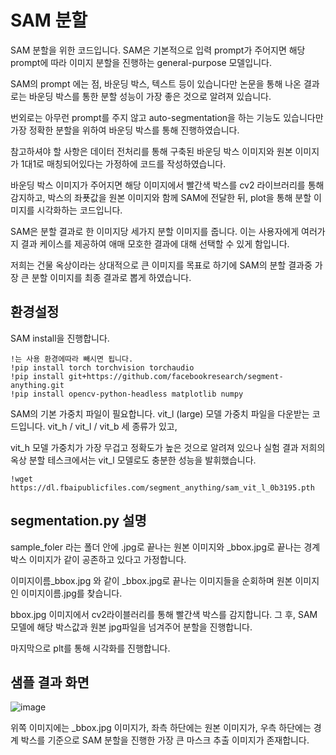 # SAM 분할
SAM 분할을 위한 코드입니다. SAM은 기본적으로 입력 prompt가 주어지면 해당 prompt에 따라 이미지 분할을 진행하는 general-purpose 모델입니다.

SAM의 prompt 에는 점, 바운딩 박스, 텍스트 등이 있습니다만 논문을 통해 나온 결과로는 바운딩 박스를 통한 분할 성능이 가장 좋은 것으로 알려져 있습니다.

번외로는 아무런 prompt를 주지 않고 auto-segmentation을 하는 기능도 있습니다만 가장 정확한 분할을 위하여 바운딩 박스를 통해 진행하였습니다.

참고하셔야 할 사항은 데이터 전처리를 통해 구축된 바운딩 박스 이미지와 원본 이미지가 1대1로 매칭되어있다는 가정하에 코드를 작성하였습니다.

바운딩 박스 이미지가 주어지면 해당 이미지에서 빨간색 박스를 cv2 라이브러리를 통해 감지하고, 박스의 좌푯값을 원본 이미지와 함께 SAM에 전달한 뒤, plot을 통해 분할 이미지를 시각화하는 코드입니다.

SAM은 분할 결과로 한 이미지당 세가지 분할 이미지를 줍니다. 이는 사용자에게 여러가지 결과 케이스를 제공하여 애매 모호한 결과에 대해 선택할 수 있게 함입니다.

저희는 건물 옥상이라는 상대적으로 큰 이미지를 목표로 하기에 SAM의 분할 결과중 가장 큰 분할 이미지를 최종 결과로 뽑게 하였습니다.


## 환경설정

SAM install을 진행합니다.
```
!는 사용 환경에따라 빼시면 됩니다. 
!pip install torch torchvision torchaudio
!pip install git+https://github.com/facebookresearch/segment-anything.git
!pip install opencv-python-headless matplotlib numpy
```

SAM의 기본 가중치 파일이 필요합니다. vit_l (large) 모델 가중치 파일을 다운받는 코드입니다. vit_h / vit_l / vit_b 세 종류가 있고, 

vit_h 모델 가중치가 가장 무겁고 정확도가 높은 것으로 알려져 있으나 실험 결과 저희의 옥상 분할 테스크에서는 vit_l 모델로도 충분한 성능을 발휘했습니다.


```
!wget https://dl.fbaipublicfiles.com/segment_anything/sam_vit_l_0b3195.pth
```

## segmentation.py 설명

sample_foler 라는 폴더 안에 .jpg로 끝나는 원본 이미지와 _bbox.jpg로 끝나는 경계 박스 이미지가 같이 공존하고 있다고 가정합니다.

이미지이름_bbox.jpg 와 같이 _bbox.jpg로 끝나는 이미지들을 순회하며 원본 이미지인 이미지이름.jpg를 찾습니다. 

bbox.jpg 이미지에서 cv2라이블러리를 통해 빨간색 박스를 감지합니다. 그 후, SAM 모델에 해당 박스값과 원본 jpg파일을 넘겨주어 분할을 진행합니다. 

마지막으로 plt를 통해 시각화를 진행합니다. 

## 샘플 결과 화면

![image](https://github.com/user-attachments/assets/308f916d-93a8-4455-bb5c-f9e4d1a0bfb8)

위쪽 이미지에는 _bbox.jpg 이미지가, 좌측 하단에는 원본 이미지가, 우측 하단에는 경계 박스를 기준으로 SAM 분할을 진행한 가장 큰 마스크 추출 이미지가 존재합니다.

